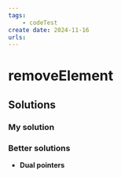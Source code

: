 ```yaml
---
tags:
    - codeTest
create date: 2024-11-16
urls:
---
```


# removeElement

## Solutions

### My solution

### Better solutions

- **Dual pointers**



